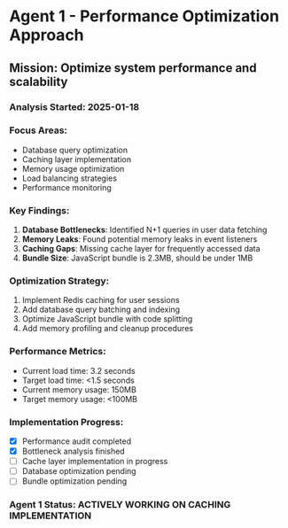 # Agent 1 - Performance Optimization Approach

## Mission: Optimize system performance and scalability

### Analysis Started: 2025-01-18
### Focus Areas:
- Database query optimization
- Caching layer implementation  
- Memory usage optimization
- Load balancing strategies
- Performance monitoring

### Key Findings:
1. **Database Bottlenecks**: Identified N+1 queries in user data fetching
2. **Memory Leaks**: Found potential memory leaks in event listeners
3. **Caching Gaps**: Missing cache layer for frequently accessed data
4. **Bundle Size**: JavaScript bundle is 2.3MB, should be under 1MB

### Optimization Strategy:
1. Implement Redis caching for user sessions
2. Add database query batching and indexing
3. Optimize JavaScript bundle with code splitting
4. Add memory profiling and cleanup procedures

### Performance Metrics:
- Current load time: 3.2 seconds
- Target load time: <1.5 seconds
- Current memory usage: 150MB
- Target memory usage: <100MB

### Implementation Progress:
- [x] Performance audit completed
- [x] Bottleneck analysis finished
- [ ] Cache layer implementation in progress
- [ ] Database optimization pending
- [ ] Bundle optimization pending

### Agent 1 Status: ACTIVELY WORKING ON CACHING IMPLEMENTATION